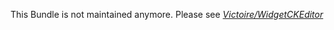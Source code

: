 This Bundle is not maintained anymore. Please see *[Victoire/WidgetCKEditor](https://github.com/Victoire/WidgetCKEditor)*
